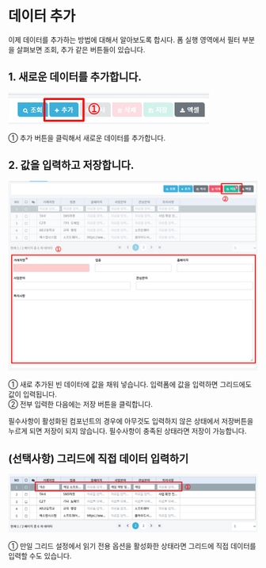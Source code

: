 # 데이터 추가
이제 데이터를 추가하는 방법에 대해서 알아보도록 합시다. 폼 실행 영역에서 필터 부분을 살펴보면 조회, 추가 같은 버튼들이 있습니다.

## 1.	새로운 데이터를 추가합니다.

![새로운 데이터를 추가합니다](/media/image85.png)

①	추가 버튼을 클릭해서 새로운 데이터를 추가합니다.

## 2. 값을 입력하고 저장합니다.

![값을 입력하고 저장합니다](/media/image86.png)

①	새로 추가된 빈 데이터에 값을 채워 넣습니다. 입력폼에 값을 입력하면 그리드에도 값이 입력됩니다.<br>
②	전부 입력한 다음에는 저장 버튼을 클릭합니다.

필수사항이 활성화된 컴포넌트의 경우에 아무것도 입력하지 않은 상태에서 저장버튼을 누르게 되면 저장이 되지 않습니다. 필수사항이 충족된 상태라면 저장이 가능합니다.

## (선택사항) 그리드에 직접 데이터 입력하기

![그리드에 직접 데이터 입력하기](/media/image87.png)

①	만일 그리드 설정에서 읽기 전용 옵션을 활성화한 상태라면 그리드에 직접 데이터를 입력할 수도 있습니다.